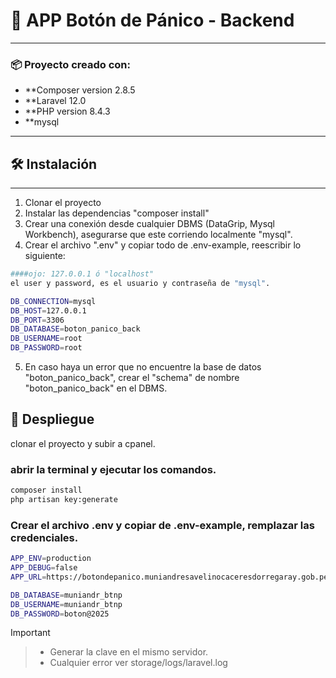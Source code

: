 # 🚨 APP Botón de Pánico - Backend
--------

### 📦 Proyecto creado con:

- **Composer version 2.8.5
- **Laravel 12.0
- **PHP version 8.4.3 
- **mysql

----

## 🛠️ Instalación
-----------------

1. Clonar el proyecto
2. Instalar las dependencias "composer install" 
2. Crear una conexión desde cualquier DBMS (DataGrip, Mysql Workbench), asegurarse que este corriendo localmente "mysql".
4. Crear el archivo ".env" y copiar todo de .env-example, reescribir lo siguiente:

```bash
####ojo: 127.0.0.1 ó "localhost"
el user y password, es el usuario y contraseña de "mysql". 

DB_CONNECTION=mysql
DB_HOST=127.0.0.1 
DB_PORT=3306
DB_DATABASE=boton_panico_back
DB_USERNAME=root
DB_PASSWORD=root
```
5. En caso haya un error que no encuentre la base de datos "boton_panico_back", crear el "schema" de nombre "boton_panico_back" en el DBMS.

## 🚀 Despliegue

clonar el proyecto y subir a cpanel.

### abrir la terminal y ejecutar los comandos.
```bash
composer install
php artisan key:generate
```
### Crear el archivo .env y copiar de .env-example, remplazar las credenciales.
```bash
APP_ENV=production
APP_DEBUG=false
APP_URL=https://botondepanico.muniandresavelinocaceresdorregaray.gob.pe/

DB_DATABASE=muniandr_btnp
DB_USERNAME=muniandr_btnp
DB_PASSWORD=boton@2025
```

> [!IMPORTANT]

> - Generar la clave en el mismo servidor.
> - Cualquier error ver storage/logs/laravel.log
  
